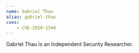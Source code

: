 ```yaml
---
name: Gabriel Thau
alias: gabriel-thau
cves:
    - CVE-2020-1340
---
```

Gabriel Thau is an Independent Security Researcher.
